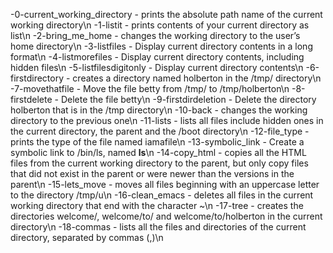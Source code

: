 -0-current_working_directory - prints the absolute path name of the current working directory\n
-1-listit - prints contents of your current directory as list\n
-2-bring_me_home - changes the working directory to the user’s home directory\n
-3-listfiles - Display current directory contents in a long format\n
-4-listmorefiles - Display current directory contents, including hidden files\n
-5-listfilesdigitonly - Display current directory contents\n
-6-firstdirectory - creates a directory named holberton in the /tmp/ directory\n
-7-movethatfile - Move the file betty from /tmp/ to /tmp/holberton\n
-8-firstdelete - Delete the file betty\n
-9-firstdirdeletion - Delete the directory holberton that is in the /tmp directory\n
-10-back - changes the working directory to the previous one\n
-11-lists - lists all files include hidden ones in the current directory, the parent and the /boot directory\n
-12-file_type - prints the type of the file named iamafile\n
-13-symbolic_link - Create a symbolic link to /bin/ls, named __ls__\n
-14-copy_html - copies all the HTML files from the current working directory to the parent, but only copy files that did not exist in the parent or were newer than the versions in the parent\n
-15-lets_move - moves all files beginning with an uppercase letter to the directory /tmp/u\n
-16-clean_emacs - deletes all files in the current working directory that end with the character ~\n
-17-tree - creates the directories welcome/, welcome/to/ and welcome/to/holberton in the current directory\n
-18-commas - lists all the files and directories of the current directory, separated by commas (,)\n
